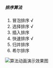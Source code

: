 ##### 排序算法
1. 冒泡排序 √
2. 选择排序 √
3. 插入排序
4. 快速排序 √
5. 归并排序
6. 希尔排序

![算法动画演示效果图](https://oss.haokur.com/github/sort.gif)
